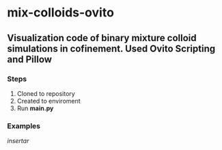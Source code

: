 # mix-colloids-ovito

## Visualization code of binary mixture colloid simulations in cofinement. Used Ovito Scripting and Pillow 

### Steps
 1. Cloned to repository
 2. Created to enviroment
 3. Run **main.py**

### Examples
*insertar*

